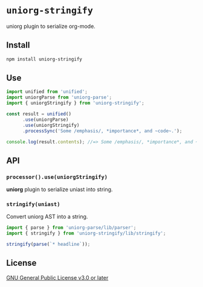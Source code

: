 # `uniorg-stringify`

uniorg plugin to serialize org-mode.

## Install

```sh
npm install uniorg-stringify
```


## Use

```js
import unified from 'unified';
import uniorgParse from 'uniorg-parse';
import { uniorgStringify } from 'uniorg-stringify';

const result = unified()
      .use(uniorgParse)
      .use(uniorgStringify)
      .processSync('Some /emphasis/, *importance*, and ~code~.');

console.log(result.contents); //=> Some /emphasis/, *importance*, and ~code~.
```


## API


### `processor().use(uniorgStringify)`

**uniorg** plugin to serialize uniast into string.

### `stringify(uniast)`

Convert uniorg AST into a string.

```js
import { parse } from 'uniorg-parse/lib/parser';
import { stringify } from 'uniorg-stringify/lib/stringify';

stringify(parse(`* headline`));
```


## License

[GNU General Public License v3.0 or later](./LICENSE)

